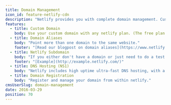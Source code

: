 ```yaml
---
title: Domain Management
icon_id: feature-netlify-cdn
description: "Netlify provides you with complete domain management. Custom domains, subdomains, aliases, DNS hosting and Domain registration all editable from the UI."
features:
  - title: Custom Domain
    body: Use your custom domain with any netlify plan. (The free plan includes our callout in the bottom right corner).
  - title: Domain Aliases
    body: "Point more than one domain to the same website."
    footer: "[Read our blogpost on domain aliases](https://www.netlify.com/blog/2015/10/30/domain-aliases-as-many-as-you-like) "
  - title: Netlify Subdomain
    body: "If you either don't have a domain or just need to do a test site, use yourdomain.netlify.com"
    footer: "[Example](http://example.netlify.com/)"
  - title: DNS Hosting (NS1)
    body: "Netlify includes high uptime ultra-fast DNS hosting, with a simple but powerful DNS panel and full API access."
  - title: Domain Registration
    body: "Register and manage your domain from within netlify."
cmsUserSlug: domain-management
date: 2016-03-29
position: 70
---
```

